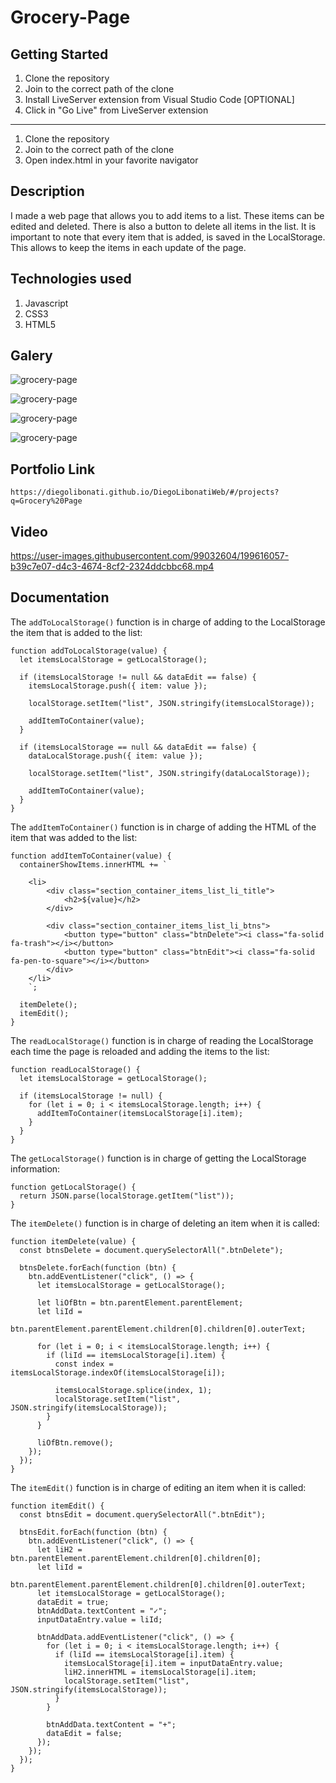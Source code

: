 # Grocery-Page

## Getting Started

1. Clone the repository
2. Join to the correct path of the clone
3. Install LiveServer extension from Visual Studio Code [OPTIONAL]
4. Click in "Go Live" from LiveServer extension

---

1. Clone the repository
2. Join to the correct path of the clone
3. Open index.html in your favorite navigator

## Description

I made a web page that allows you to add items to a list. These items can be edited and deleted. There is also a button to delete all items in the list. It is important to note that every item that is added, is saved in the LocalStorage. This allows to keep the items in each update of the page.

## Technologies used

1. Javascript
2. CSS3
3. HTML5

## Galery

![grocery-page](https://raw.githubusercontent.com/DiegoLibonati/DiegoLibonatiWeb/main/data/projects/Javascript/Imagenes/grocery-0.jpg)

![grocery-page](https://raw.githubusercontent.com/DiegoLibonati/DiegoLibonatiWeb/main/data/projects/Javascript/Imagenes/grocery-1.jpg)

![grocery-page](https://raw.githubusercontent.com/DiegoLibonati/DiegoLibonatiWeb/main/data/projects/Javascript/Imagenes/grocery-2.jpg)

![grocery-page](https://raw.githubusercontent.com/DiegoLibonati/DiegoLibonatiWeb/main/data/projects/Javascript/Imagenes/grocery-3.jpg)

## Portfolio Link

`https://diegolibonati.github.io/DiegoLibonatiWeb/#/projects?q=Grocery%20Page`

## Video

https://user-images.githubusercontent.com/99032604/199616057-b39c7e07-d4c3-4674-8cf2-2324ddcbbc68.mp4

## Documentation

The `addToLocalStorage()` function is in charge of adding to the LocalStorage the item that is added to the list:

```
function addToLocalStorage(value) {
  let itemsLocalStorage = getLocalStorage();

  if (itemsLocalStorage != null && dataEdit == false) {
    itemsLocalStorage.push({ item: value });

    localStorage.setItem("list", JSON.stringify(itemsLocalStorage));

    addItemToContainer(value);
  }

  if (itemsLocalStorage == null && dataEdit == false) {
    dataLocalStorage.push({ item: value });

    localStorage.setItem("list", JSON.stringify(dataLocalStorage));

    addItemToContainer(value);
  }
}
```

The `addItemToContainer()` function is in charge of adding the HTML of the item that was added to the list:

```
function addItemToContainer(value) {
  containerShowItems.innerHTML += `

    <li>
        <div class="section_container_items_list_li_title">
            <h2>${value}</h2>
        </div>

        <div class="section_container_items_list_li_btns">
            <button type="button" class="btnDelete"><i class="fa-solid fa-trash"></i></button>
            <button type="button" class="btnEdit"><i class="fa-solid fa-pen-to-square"></i></button>
        </div>
    </li>
    `;

  itemDelete();
  itemEdit();
}
```

The `readLocalStorage()` function is in charge of reading the LocalStorage each time the page is reloaded and adding the items to the list:

```
function readLocalStorage() {
  let itemsLocalStorage = getLocalStorage();

  if (itemsLocalStorage != null) {
    for (let i = 0; i < itemsLocalStorage.length; i++) {
      addItemToContainer(itemsLocalStorage[i].item);
    }
  }
}
```

The `getLocalStorage()` function is in charge of getting the LocalStorage information:

```
function getLocalStorage() {
  return JSON.parse(localStorage.getItem("list"));
}
```

The `itemDelete()` function is in charge of deleting an item when it is called:

```
function itemDelete(value) {
  const btnsDelete = document.querySelectorAll(".btnDelete");

  btnsDelete.forEach(function (btn) {
    btn.addEventListener("click", () => {
      let itemsLocalStorage = getLocalStorage();

      let liOfBtn = btn.parentElement.parentElement;
      let liId =
        btn.parentElement.parentElement.children[0].children[0].outerText;

      for (let i = 0; i < itemsLocalStorage.length; i++) {
        if (liId == itemsLocalStorage[i].item) {
          const index = itemsLocalStorage.indexOf(itemsLocalStorage[i]);

          itemsLocalStorage.splice(index, 1);
          localStorage.setItem("list", JSON.stringify(itemsLocalStorage));
        }
      }

      liOfBtn.remove();
    });
  });
}
```

The `itemEdit()` function is in charge of editing an item when it is called:

```
function itemEdit() {
  const btnsEdit = document.querySelectorAll(".btnEdit");

  btnsEdit.forEach(function (btn) {
    btn.addEventListener("click", () => {
      let liH2 = btn.parentElement.parentElement.children[0].children[0];
      let liId =
        btn.parentElement.parentElement.children[0].children[0].outerText;
      let itemsLocalStorage = getLocalStorage();
      dataEdit = true;
      btnAddData.textContent = "✓";
      inputDataEntry.value = liId;

      btnAddData.addEventListener("click", () => {
        for (let i = 0; i < itemsLocalStorage.length; i++) {
          if (liId == itemsLocalStorage[i].item) {
            itemsLocalStorage[i].item = inputDataEntry.value;
            liH2.innerHTML = itemsLocalStorage[i].item;
            localStorage.setItem("list", JSON.stringify(itemsLocalStorage));
          }
        }

        btnAddData.textContent = "+";
        dataEdit = false;
      });
    });
  });
}
```
